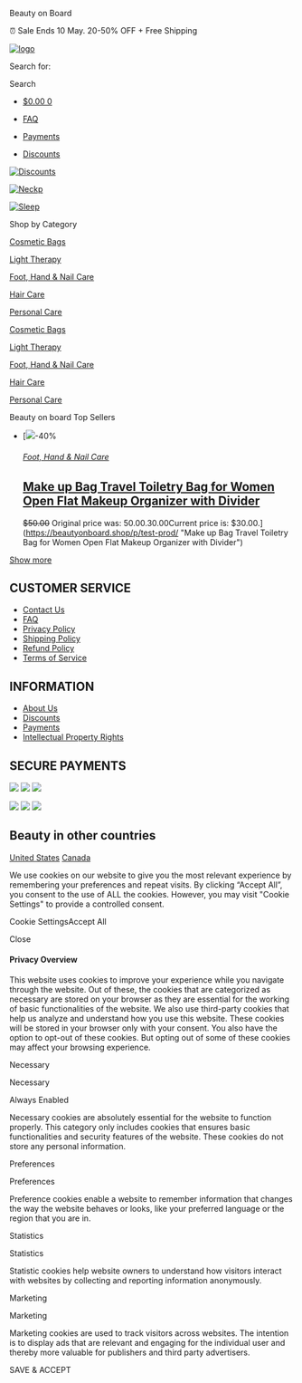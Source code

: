 Beauty on Board



⏰ Sale Ends 10 May. 20-50% OFF + Free Shipping

[![logo](https://beautyonboard.shop/wp-content/uploads/svg/logo.svg)](https://beautyonboard.shop)

Search for:

Search

* [$0.00 0](# "View your shopping cart")

* [FAQ](https://beautyonboard.shop/faq-3/)
* [Payments](https://beautyonboard.shop/payments-3/)
* [Discounts](https://beautyonboard.shop/discounts-3/)

[![Discounts](/wp-content/uploads/0slider-img/Banner1-Desktop-en.webp)](/shop/)

[![Neckp](/wp-content/uploads/0slider-img/Banner2-Desktop-en.webp)](/shop/)

[![Sleep](/wp-content/uploads/0slider-img/Banner3-Desktop-en.webp)](/shop/)

Shop by Category

[Cosmetic Bags](/product-category/cosmetic-bags/)

[Light Therapy](/product-category/light-therapy/)

[Foot, Hand & Nail Care](/product-category/foot-hand-nail-care/)

[Hair Care](/product-category/hair-care/)

[Personal Care](/product-category/personal-care/)

[Cosmetic Bags](/product-category/cosmetic-bags/)

[Light Therapy](/product-category/light-therapy/)

[Foot, Hand & Nail Care](/product-category/foot-hand-nail-care/)

[Hair Care](/product-category/hair-care/)

[Personal Care](/product-category/personal-care/)

Beauty on board Top Sellers

* [![](https://beautyonboard.shop/wp-content/uploads/2025/04/bc2b451a-4b35-3db7-8235-17cacc69d34d-8-300x300.webp)-40%

  ###### [Foot, Hand & Nail Care](https://beautyonboard.shop/product-category/foot-hand-nail-care/)

  [Make up Bag Travel Toiletry Bag for Women Open Flat Makeup Organizer with Divider](https://beautyonboard.shop/p/test-prod/ "Make up Bag Travel Toiletry Bag for Women Open Flat Makeup Organizer with Divider")
  ----------------------------------------------------------------------------------------------------------------------------------------------------------------------------------------------------------------

  ~~$50.00~~ Original price was: $50.00.$30.00Current price is: $30.00.](https://beautyonboard.shop/p/test-prod/ "Make up Bag Travel Toiletry Bag for Women Open Flat Makeup Organizer with Divider")

[Show more](/shop/)



CUSTOMER SERVICE
----------------

* [Contact Us](https://beautyonboard.shop/contact-us/)
* [FAQ](https://beautyonboard.shop/faq/)
* [Privacy Policy](https://beautyonboard.shop/privacy-policy/)
* [Shipping Policy](https://beautyonboard.shop/shipping-policy/)
* [Refund Policy](https://beautyonboard.shop/refund-policy/)
* [Terms of Service](https://beautyonboard.shop/terms-of-service/)

INFORMATION
-----------

* [About Us](https://beautyonboard.shop/about-us/)
* [Discounts](https://beautyonboard.shop/discounts/)
* [Payments](https://beautyonboard.shop/payments/)
* [Intellectual Property Rights](https://beautyonboard.shop/intellectual-property-rights/)

SECURE PAYMENTS
---------------

![](/wp-content/themes/beauty/images/paypal.png)
![](/wp-content/themes/beauty/images/visa.png)
![](/wp-content/themes/beauty/images/mastercard.png)

![](/wp-content/themes/beauty/images/google-pay.png)
![](/wp-content/themes/beauty/images/apple-pay.png)
![](/wp-content/themes/beauty/images/klarna.png)

Beauty in other countries
-------------------------

[United States](https://beautyonboard.shop/) [Canada](https://beautyonboard.ca/)



We use cookies on our website to give you the most relevant experience by remembering your preferences and repeat visits. By clicking “Accept All”, you consent to the use of ALL the cookies. However, you may visit "Cookie Settings" to provide a controlled consent.

Cookie SettingsAccept All

Close

#### Privacy Overview

This website uses cookies to improve your experience while you navigate through the website. Out of these, the cookies that are categorized as necessary are stored on your browser as they are essential for the working of basic functionalities of the website. We also use third-party cookies that help us analyze and understand how you use this website. These cookies will be stored in your browser only with your consent. You also have the option to opt-out of these cookies. But opting out of some of these cookies may affect your browsing experience.

Necessary

Necessary

Always Enabled

Necessary cookies are absolutely essential for the website to function properly. This category only includes cookies that ensures basic functionalities and security features of the website. These cookies do not store any personal information.

Preferences

Preferences

Preference cookies enable a website to remember information that changes the way the website behaves or looks, like your preferred language or the region that you are in.

Statistics

Statistics

Statistic cookies help website owners to understand how visitors interact with websites by collecting and reporting information anonymously.

Marketing

Marketing

Marketing cookies are used to track visitors across websites. The intention is to display ads that are relevant and engaging for the individual user and thereby more valuable for publishers and third party advertisers.

SAVE & ACCEPT

 